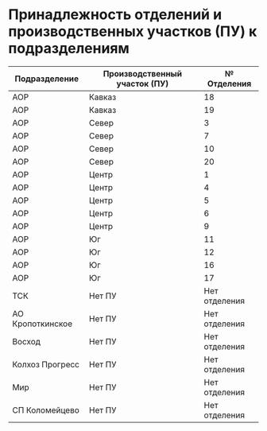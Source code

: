 # Принадлежность отделений и производственных участков (ПУ) к подразделениям

| Подразделение       | Производственный участок (ПУ) | № Отделения   |
|---------------------|-------------------------------|---------------|
| АОР                 | Кавказ                        | 18            |
| АОР                 | Кавказ                        | 19            |
| АОР                 | Север                         | 3             |
| АОР                 | Север                         | 7             |
| АОР                 | Север                         | 10            |
| АОР                 | Север                         | 20            |
| АОР                 | Центр                         | 1             |
| АОР                 | Центр                         | 4             |
| АОР                 | Центр                         | 5             |
| АОР                 | Центр                         | 6             |
| АОР                 | Центр                         | 9             |
| АОР                 | Юг                            | 11            |
| АОР                 | Юг                            | 12            |
| АОР                 | Юг                            | 16            |
| АОР                 | Юг                            | 17            |
| ТСК                 | Нет ПУ                        | Нет отделения |
| АО Кропоткинское    | Нет ПУ                        | Нет отделения |
| Восход              | Нет ПУ                        | Нет отделения |
| Колхоз Прогресс     | Нет ПУ                        | Нет отделения |
| Мир                 | Нет ПУ                        | Нет отделения |
| СП Коломейцево      | Нет ПУ                        | Нет отделения |